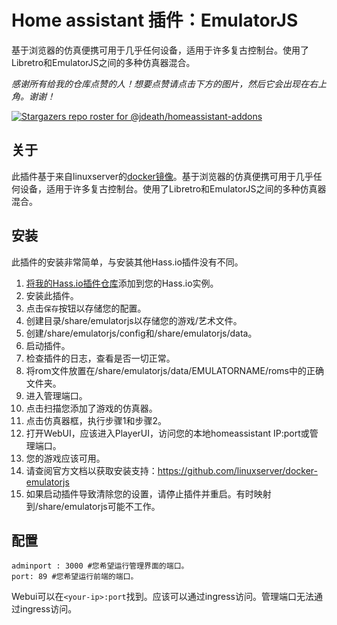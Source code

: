 # Home assistant 插件：EmulatorJS
基于浏览器的仿真便携可用于几乎任何设备，适用于许多复古控制台。使用了Libretro和EmulatorJS之间的多种仿真器混合。

_感谢所有给我的仓库点赞的人！想要点赞请点击下方的图片，然后它会出现在右上角。谢谢！_

[![Stargazers repo roster for @jdeath/homeassistant-addons](https://reporoster.com/stars/jdeath/homeassistant-addons)](https://github.com/jdeath/homeassistant-addons/stargazers)

## 关于

此插件基于来自linuxserver的[docker镜像](https://github.com/linuxserver/docker-emulatorjs)。基于浏览器的仿真便携可用于几乎任何设备，适用于许多复古控制台。使用了Libretro和EmulatorJS之间的多种仿真器混合。

## 安装

此插件的安装非常简单，与安装其他Hass.io插件没有不同。

1. [将我的Hass.io插件仓库][repository]添加到您的Hass.io实例。
1. 安装此插件。
1. 点击`保存`按钮以存储您的配置。
1. 创建目录/share/emulatorjs以存储您的游戏/艺术文件。
1. 创建/share/emulatorjs/config和/share/emulatorjs/data。
1. 启动插件。
1. 检查插件的日志，查看是否一切正常。
1. 将rom文件放置在/share/emulatorjs/data/EMULATORNAME/roms中的正确文件夹。
1. 进入管理端口。
1. 点击扫描您添加了游戏的仿真器。
1. 点击仿真器框，执行步骤1和步骤2。
1. 打开WebUI，应该进入PlayerUI，访问您的本地homeassistant IP:port或管理端口。
1. 您的游戏应该可用。
1. 请查阅官方文档以获取安装支持：https://github.com/linuxserver/docker-emulatorjs
1. 如果启动插件导致清除您的设置，请停止插件并重启。有时映射到/share/emulatorjs可能不工作。

## 配置

```
adminport : 3000 #您希望运行管理界面的端口。
port: 89 #您希望运行前端的端口。
```

Webui可以在`<your-ip>:port`找到。应该可以通过ingress访问。管理端口无法通过ingress访问。

[repository]: https://github.com/jdeath/homeassistant-addons